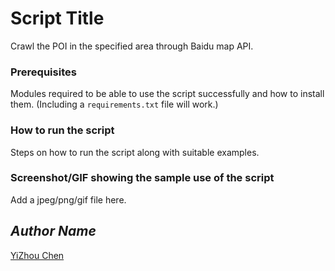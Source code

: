 # Script Title
<!--Remove the below lines and add yours -->
Crawl the POI in the specified area through Baidu map API.

### Prerequisites
<!--Remove the below lines and add yours -->
Modules required to be able to use the script successfully
and how to install them.
(Including a `requirements.txt` file will work.)

### How to run the script
<!--Remove the below lines and add yours -->
Steps on how to run the script along with suitable examples.

### Screenshot/GIF showing the sample use of the script
<!--Remove the below lines and add yours -->
Add a jpeg/png/gif file here.

## *Author Name*
<!--Remove the below lines and add yours -->
[YiZhou Chen](https://github.com/geoyee)
